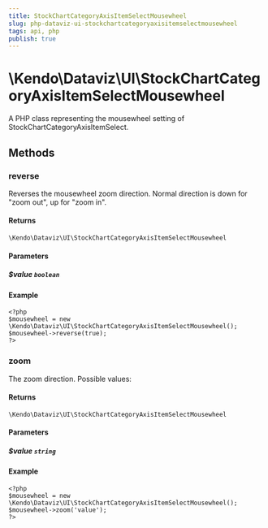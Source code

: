 ```yaml
---
title: StockChartCategoryAxisItemSelectMousewheel
slug: php-dataviz-ui-stockchartcategoryaxisitemselectmousewheel
tags: api, php
publish: true
---
```


# \Kendo\Dataviz\UI\StockChartCategoryAxisItemSelectMousewheel

A PHP class representing the mousewheel setting of StockChartCategoryAxisItemSelect.


## Methods

### reverse
Reverses the mousewheel zoom direction.
Normal direction is down for "zoom out", up for "zoom in".

#### Returns
`\Kendo\Dataviz\UI\StockChartCategoryAxisItemSelectMousewheel`

#### Parameters

##### $value `boolean`



#### Example 
    <?php
    $mousewheel = new \Kendo\Dataviz\UI\StockChartCategoryAxisItemSelectMousewheel();
    $mousewheel->reverse(true);
    ?>

### zoom
The zoom direction. Possible values:

#### Returns
`\Kendo\Dataviz\UI\StockChartCategoryAxisItemSelectMousewheel`

#### Parameters

##### $value `string`



#### Example 
    <?php
    $mousewheel = new \Kendo\Dataviz\UI\StockChartCategoryAxisItemSelectMousewheel();
    $mousewheel->zoom('value');
    ?>

 
